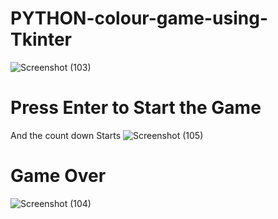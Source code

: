 # PYTHON-colour-game-using-Tkinter

![Screenshot (103)](https://user-images.githubusercontent.com/98008756/175257118-c0265519-399c-40dd-83ce-542dabccddd8.png)

# Press Enter to Start the Game
And the count down Starts
![Screenshot (105)](https://user-images.githubusercontent.com/98008756/175257116-3f82b36c-93b4-44d4-be8a-7d30c92e2ebb.png)

# Game Over

![Screenshot (104)](https://user-images.githubusercontent.com/98008756/175257106-db2f7393-cf01-414c-aa18-a27abbee2579.png)

